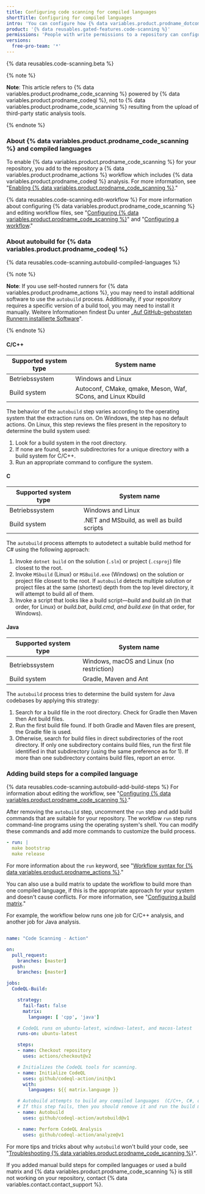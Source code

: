 ```yaml
---
title: Configuring code scanning for compiled languages
shortTitle: Configuring for compiled languages
intro: 'You can configure how {% data variables.product.prodname_dotcom %} scans code written in compiled languages for vulnerabilities and errors.'
product: '{% data reusables.gated-features.code-scanning %}'
permissions: 'People with write permissions to a repository can configure {% data variables.product.prodname_code_scanning %} for the repository.'
versions:
  free-pro-team: '*'
---
```


{% data reusables.code-scanning.beta %}

{% note %}

**Note**: This article refers to {% data variables.product.prodname_code_scanning %} powered by {% data variables.product.prodname_codeql %}, not to {% data variables.product.prodname_code_scanning %} resulting from the upload of third-party static analysis tools.

{% endnote %}

### About {% data variables.product.prodname_code_scanning %} and compiled languages

To enable {% data variables.product.prodname_code_scanning %} for your repository, you add to the repository a {% data variables.product.prodname_actions %}  workflow which includes {% data variables.product.prodname_codeql %} analysis. For more information, see "[Enabling {% data variables.product.prodname_code_scanning %}](/github/finding-security-vulnerabilities-and-errors-in-your-code/enabling-code-scanning)."

{% data reusables.code-scanning.edit-workflow %}
For more information about configuring {% data variables.product.prodname_code_scanning %} and editing workflow files, see "[Configuring {% data variables.product.prodname_code_scanning %}](/github/finding-security-vulnerabilities-and-errors-in-your-code/configuring-code-scanning)" and  "[Configuring a workflow](/actions/configuring-and-managing-workflows/configuring-a-workflow)."

### About autobuild for {% data variables.product.prodname_codeql %}

{% data reusables.code-scanning.autobuild-compiled-languages %}

{% note %}

**Note**: If you use self-hosted runners for {% data variables.product.prodname_actions %}, you may need to install additional software to use the `autobuild` process. Additionally, if your repository requires a specific version of a build tool, you may need to install it manually. Weitere Informationen findest Du unter „[Auf GitHub-gehosteten Runnern installierte Software](/actions/reference/software-installed-on-github-hosted-runners)".

{% endnote %}

#### C/C++

| Supported system type | System name                                                 |
| --------------------- | ----------------------------------------------------------- |
| Betriebssystem        | Windows and Linux                                           |
| Build system          | Autoconf, CMake, qmake, Meson, Waf, SCons, and Linux Kbuild |

The behavior of the `autobuild` step varies according to the operating system that the extraction runs on. On Windows, the step has no default actions. On Linux, this step reviews the files present in the repository to determine the build system used:

1. Look for a build system in the root directory.
2. If none are found, search subdirectories for a unique directory with a build system for C/C++.
3. Run an appropriate command to configure the system.

#### C

| Supported system type | System name                                |
| --------------------- | ------------------------------------------ |
| Betriebssystem        | Windows and Linux                          |
| Build system          | .NET and MSbuild, as well as build scripts |

The `autobuild` process attempts to autodetect a suitable build method for C# using the following approach:

1. Invoke `dotnet build` on the solution (`.sln`) or project (`.csproj`) file closest to the root.
2. Invoke `MSbuild` (Linux) or `MSBuild.exe` (Windows) on the solution or project file closest to the root. If `autobuild` detects multiple solution or project files at the same (shortest) depth from the top level directory, it will attempt to build all of them.
3. Invoke a script that looks like a build script—_build_ and _build.sh_ (in that order, for Linux) or _build.bat_, _build.cmd_, _and build.exe_ (in that order, for Windows).


#### Java

| Supported system type | System name                               |
| --------------------- | ----------------------------------------- |
| Betriebssystem        | Windows, macOS and Linux (no restriction) |
| Build system          | Gradle, Maven and Ant                     |

The `autobuild` process tries to determine the build system for Java codebases by applying this strategy:

1. Search for a build file in the root directory. Check for Gradle then Maven then Ant build files.
2. Run the first build file found. If both Gradle and Maven files are present, the Gradle file is used.
3. Otherwise, search for build files in direct subdirectories of the root directory. If only one subdirectory contains build files, run the first file identified in that subdirectory (using the same preference as for 1). If more than one subdirectory contains build files, report an error.

### Adding build steps for a compiled language

{% data reusables.code-scanning.autobuild-add-build-steps %} For information about editing the workflow, see  "[Configuring {% data variables.product.prodname_code_scanning %}](/github/finding-security-vulnerabilities-and-errors-in-your-code/configuring-code-scanning#editing-a-code-scanning-workflow)."

After removing the `autobuild` step, uncomment the `run` step and add build commands that are suitable for your repository. The workflow `run` step runs command-line programs using the operating system's shell. You can modify these commands and add more commands to customize the build process.

``` yaml
- run: |
  make bootstrap
  make release
```

For more information about the `run` keyword, see "[Workflow syntax for {% data variables.product.prodname_actions %}](/actions/reference/workflow-syntax-for-github-actions#jobsjob_idstepsrun)."

You can also use a build matrix to update the workflow to build more than one compiled language, if this is the appropriate approach for your system and doesn't cause conflicts. For more information, see "[Configuring a build matrix](/actions/configuring-and-managing-workflows/configuring-a-workflow#configuring-a-build-matrix)."


For example, the workflow below runs one job for C/C++ analysis, and another job for Java analysis.

```yaml

name: "Code Scanning - Action"

on:
  pull_request:
    branches: [master]
  push:
    branches: [master]

jobs:
  CodeQL-Build:

    strategy:
      fail-fast: false
      matrix:
        language: [ 'cpp', 'java']

    # CodeQL runs on ubuntu-latest, windows-latest, and macos-latest
    runs-on: ubuntu-latest

    steps:
    - name: Checkout repository
      uses: actions/checkout@v2

    # Initializes the CodeQL tools for scanning.
    - name: Initialize CodeQL
      uses: github/codeql-action/init@v1
      with:
        languages: ${{ matrix.language }}

    # Autobuild attempts to build any compiled languages  (C/C++, C#, or Java).
    # If this step fails, then you should remove it and run the build manually.
    - name: Autobuild
      uses: github/codeql-action/autobuild@v1

    - name: Perform CodeQL Analysis
      uses: github/codeql-action/analyze@v1
```

For more tips and tricks about why `autobuild` won't build your code, see "[Troubleshooting {% data variables.product.prodname_code_scanning %}](/github/finding-security-vulnerabilities-and-errors-in-your-code/troubleshooting-code-scanning)".

If you added manual build steps for compiled languages or used a build matrix and {% data variables.product.prodname_code_scanning %} is still not working on your repository, contact {% data variables.contact.contact_support %}.
